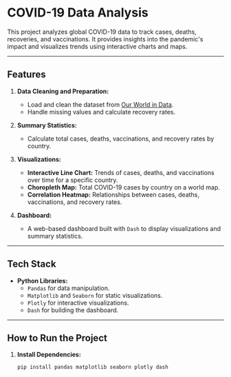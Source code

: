 # COVID-19 Data Analysis

This project analyzes global COVID-19 data to track cases, deaths, recoveries, and vaccinations. It provides insights into the pandemic's impact and visualizes trends using interactive charts and maps.

---

## **Features**
1. **Data Cleaning and Preparation:**
   - Load and clean the dataset from [Our World in Data](https://ourworldindata.org/covid-cases).
   - Handle missing values and calculate recovery rates.

2. **Summary Statistics:**
   - Calculate total cases, deaths, vaccinations, and recovery rates by country.

3. **Visualizations:**
   - **Interactive Line Chart:** Trends of cases, deaths, and vaccinations over time for a specific country.
   - **Choropleth Map:** Total COVID-19 cases by country on a world map.
   - **Correlation Heatmap:** Relationships between cases, deaths, vaccinations, and recovery rates.

4. **Dashboard:**
   - A web-based dashboard built with `Dash` to display visualizations and summary statistics.

---

## **Tech Stack**
- **Python Libraries:**
  - `Pandas` for data manipulation.
  - `Matplotlib` and `Seaborn` for static visualizations.
  - `Plotly` for interactive visualizations.
  - `Dash` for building the dashboard.

---

## **How to Run the Project**
1. **Install Dependencies:**
   ```bash
   pip install pandas matplotlib seaborn plotly dash
